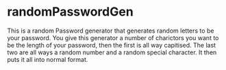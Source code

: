 # randomPasswordGen

This is a random Password generator that generates random letters to be your password. You give this generator a number of charictors you want to be the length of your password, then the first is all way capitised. The last two are all ways a random number and a random special character. It then puts it all into normal format.
